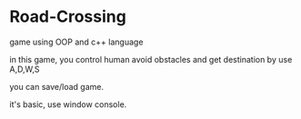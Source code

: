 # Road-Crossing
game using  OOP and c++ language

in this game, you control human avoid obstacles and get destination by use A,D,W,S 

you can save/load game.

it's basic, use window console.
